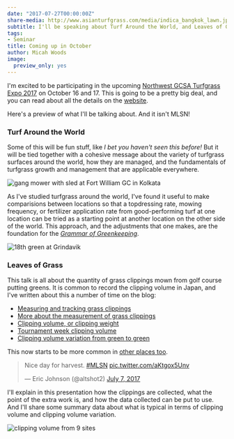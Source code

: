 ```yaml
---
date: "2017-07-27T00:00:00Z"
share-media: http://www.asianturfgrass.com/media/indica_bangkok_lawn.jpg
subtitle: I'll be speaking about Turf Around the World, and Leaves of Grass, in Idaho
tags:
- Seminar
title: Coming up in October
author: Micah Woods
image:
  preview_only: yes
---
```


I'm excited to be participating in the upcoming [Northwest GCSA Turfgrass Expo 2017](http://iegcsa.org/event/northwest-turfgrass-expo-2017-a-combined-event/) on October 16 and 17. This is going to be a pretty big deal, and you can read about all the details on the [website](http://iegcsa.org/event/northwest-turfgrass-expo-2017-a-combined-event/). 

Here's a preview of what I'll be talking about. And it isn't MLSN!

### Turf Around the World

Some of this will be fun stuff, like *I bet you haven't seen this before!* But it will be tied together with a cohesive message about the variety of turfgrass surfaces around the world, how they are managed, and the fundamentals of turfgrass growth and management that are applicable everywhere.

![gang mower with sled at Fort William GC in Kolkata](https://c1.staticflickr.com/7/6050/6339231042_6d2af7e6aa_b_d.jpg)

As I've studied turfgrass around the world, I've found it useful to make comparisions between locations so that a topdressing rate, mowing frequency, or fertilizer application rate from good-performing turf at one location can be tried as a starting point at another location on the other side of the world. This approach, and the adjustments that one makes, are the foundation for the [*Grammar of Greenkeeping*](https://leanpub.com/short_grammar_of_greenkeeping).

![18th green at Grindavik](https://c2.staticflickr.com/8/7371/9998083404_77c710cb99_b_d.jpg)

### Leaves of Grass

This talk is all about the quantity of grass clippings mown from golf course putting greens. It is common to record the clipping volume in Japan, and I've written about this a number of time on the blog:

* [Measuring and tracking grass clippings](http://www.blog.asianturfgrass.com/2014/08/measuring-and-tracking-grass-clippings.html)
* [More about the measurement of grass clippings](http://www.blog.asianturfgrass.com/2014/08/more-about-the-measurement-of-grass-clippings.html)
* [Clipping volume, or clipping weight](http://www.asianturfgrass.com/2017-07-04-volume-or-weight/)
* [Tournament week clipping volume](http://www.blog.asianturfgrass.com/2015/09/tournament-week-clipping-volume.html)
* [Clipping volume variation from green to green](http://www.blog.asianturfgrass.com/2016/08/clipping-volume-variation-from-green-to-green.html)

This now starts to be more common in [other places too](https://twitter.com/altshot2/status/883359012191744000).

<blockquote class="twitter-tweet" data-lang="en"><p lang="en" dir="ltr">Nice day for harvest. <a href="https://twitter.com/hashtag/MLSN?src=hash">#MLSN</a> <a href="https://t.co/aKtgox5Unv">pic.twitter.com/aKtgox5Unv</a></p>&mdash; Eric Johnson (@altshot2) <a href="https://twitter.com/altshot2/status/883359012191744000">July 7, 2017</a></blockquote>
<script async src="//platform.twitter.com/widgets.js" charset="utf-8"></script>

I'll explain in this presentation how the clippings are collected, what the point of the extra work is, and how the data collected can be put to use. And I'll share some summary data about what is typical in terms of clipping volume and clipping volume variation.

![clipping volume from 9 sites](/media/clipping_volume.svg)
